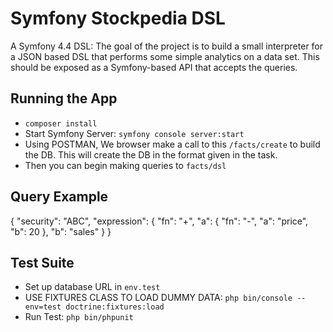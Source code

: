 # Symfony Stockpedia DSL

A Symfony 4.4 DSL: 
The goal of the project is to build a small interpreter for a JSON based DSL that performs some simple analytics on a data set. This should be exposed as a Symfony-based API that accepts the queries.

## Running the App

- `composer install`
- Start Symfony Server: `symfony console server:start`
-  Using POSTMAN, We browser make a call to this `/facts/create` to build the DB. This will create the DB in the format given in the task.
- Then you can begin making queries to `facts/dsl`

## Query Example 

{
    "security": "ABC",
    "expression": {
        "fn": "+",
        "a": {
            "fn": "-",
            "a": "price",
            "b": 20
        },
        "b": "sales"
    }
}

## Test Suite

- Set up database URL in `env.test` 
- USE FIXTURES CLASS TO LOAD DUMMY DATA: `php bin/console --env=test doctrine:fixtures:load`
- Run Test: `php bin/phpunit`


